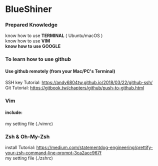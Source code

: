 # BlueShiner  


### Prepared Knowledge  

know how to use **TERMINAL** ( Ubuntu/macOS )  
know how to use **VIM**  
**know how to use GOOGLE**  



### To learn how to use github  

#### Use github remotely (from your Mac/PC's Terminal)  

SSH key Tutorial: https://andy6804tw.github.io/2018/03/22/github-ssh/  
Git Tutorial: https://gitbook.tw/chapters/github/push-to-github.html  




### Vim
#### include:
my setting file (./vimrc)  




### Zsh & Oh-My-Zsh

install Tutorial: https://medium.com/statementdog-engineering/prettify-your-zsh-command-line-prompt-3ca2acc967f  
my setting file (./zshrc)


